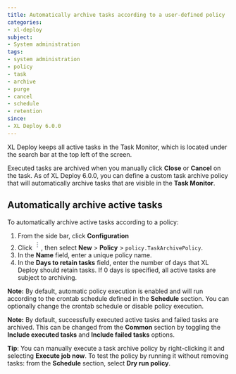 ```yaml
---
title: Automatically archive tasks according to a user-defined policy
categories:
- xl-deploy
subject:
- System administration
tags:
- system administration
- policy
- task
- archive
- purge
- cancel
- schedule
- retention
since:
- XL Deploy 6.0.0
---
```


XL Deploy keeps all active tasks in the Task Monitor, which is located under the search bar at the top left of the screen.

Executed tasks are archived when you manually click **Close** or **Cancel** on the task. As of XL Deploy 6.0.0, you can define a custom task archive policy that will automatically archive tasks that are visible in the **Task Monitor**.

## Automatically archive active tasks

To automatically archive active tasks according to a policy:

1. From the side bar, click **Configuration**
2. Click ![Menu button](images/menuBtn.png), then select **New** > **Policy** > `policy.TaskArchivePolicy`.
3. In the **Name** field, enter a unique policy name.
4. In the **Days to retain tasks** field, enter the number of days that XL Deploy should retain tasks. If 0 days is specified, all active tasks are subject to archiving.    

**Note:** By default, automatic policy execution is enabled and will run according to the crontab schedule defined in the **Schedule** section. You can optionally change the crontab schedule or disable policy execution.     

**Note:** By default, successfully executed active tasks and failed tasks are archived. This can be changed from the **Common** section by toggling the **Include executed tasks** and **Include failed tasks** options.     

**Tip**: You can manually execute a task archive policy by right-clicking it and selecting **Execute job now**. To test the policy by running it without removing tasks: from the **Schedule** section, select **Dry run policy**.

